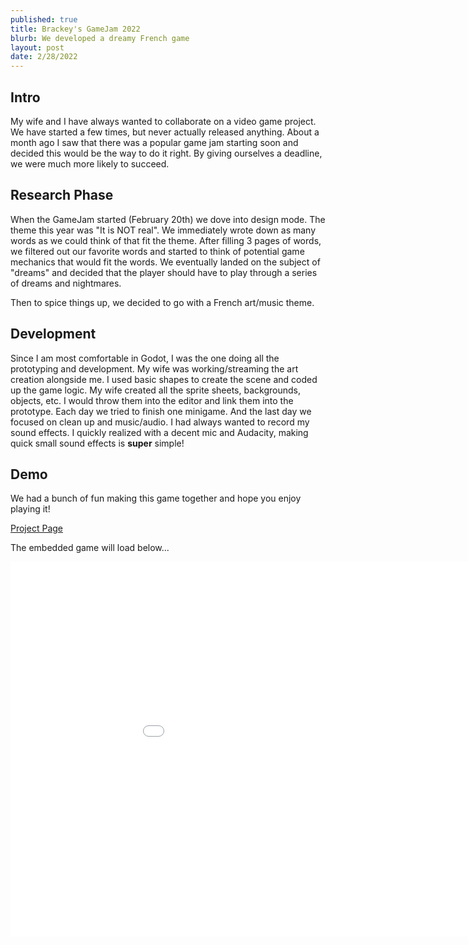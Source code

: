 ```yaml
---
published: true
title: Brackey's GameJam 2022
blurb: We developed a dreamy French game
layout: post
date: 2/28/2022
---
```


## Intro

My wife and I have always wanted to collaborate on a video game project. We have started a few times, but never actually released anything. About a month ago I saw that there was a popular game jam starting soon and decided this would be the way to do it right. By giving ourselves a deadline, we were much more likely to succeed.

## Research Phase

When the GameJam started (February 20th) we dove into design mode. The theme this year was "It is NOT real". We immediately wrote down as many words as we could think of that fit the theme. After filling 3 pages of words, we filtered out our favorite words and started to think of potential game mechanics that would fit the words. We eventually landed on the subject of "dreams" and decided that the player should have to play through a series of dreams and nightmares.

Then to spice things up, we decided to go with a French art/music theme.

## Development

Since I am most comfortable in Godot, I was the one doing all the prototyping and development. My wife was working/streaming the art creation alongside me. I used basic shapes to create the scene and coded up the game logic. My wife created all the sprite sheets, backgrounds, objects, etc. I would throw them into the editor and link them into the prototype. Each day we tried to finish one minigame. And the last day we focused on clean up and music/audio. I had always wanted to record my sound effects. I quickly realized with a decent mic and Audacity, making quick small sound effects is **super** simple!

## Demo

We had a bunch of fun making this game together and hope you enjoy playing it!

[Project Page](https://dijs.itch.io/this-is-not-a-dream)

The embedded game will load below...

<iframe mozallowfullscreen="true" allow="autoplay; fullscreen *; geolocation; microphone; camera; midi; monetization; xr-spatial-tracking; gamepad; gyroscope; accelerometer; xr" frameborder="0" src="//v6p9d9t4.ssl.hwcdn.net/html/5325535/index.html" msallowfullscreen="true" scrolling="no" allowfullscreen="true" webkitallowfullscreen="true" id="game_drop" allowtransparency="true" width="1024" height="600"></iframe>
